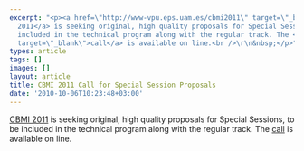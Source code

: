 ```yaml
---
excerpt: "<p><a href=\"http://www-vpu.eps.uam.es/cbmi2011\" target=\"_blank\">CBMI
  2011</a> is seeking original, high quality proposals for Special Sessions, to be
  included in the technical program along with the regular track. The <a href=\"http://www-vpu.eps.uam.es/cbmi2011/call4specialsessions.html\"
  target=\"_blank\">call</a> is available on line.<br />\r\n&nbsp;</p>"
types: article
tags: []
images: []
layout: article
title: CBMI 2011 Call for Special Session Proposals
date: '2010-10-06T10:23:48+03:00'
---
```

<p><a href="http://www-vpu.eps.uam.es/cbmi2011" target="_blank">CBMI 2011</a> is seeking original, high quality proposals for Special Sessions, to be included in the technical program along with the regular track. The <a href="http://www-vpu.eps.uam.es/cbmi2011/call4specialsessions.html" target="_blank">call</a> is available on line.<br />
&nbsp;</p>
